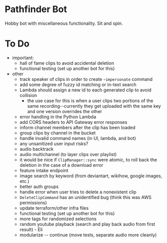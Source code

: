 # Pathfinder Bot
Hobby bot with miscellaneous functionality. Sit and spin.

# To Do
* important:
    * hall of fame clips to avoid accidental deletion
    * functional testing (set up another bot for this)
* other
    * track speaker of clips in order to create `~impersonate` command
    * add some degree of fuzzy id matching or in-text search
    * Lambda should assign a new id to each generated clip to avoid collision
        * the use case for this is when a user clips two portions of the same recording--currently they get uploaded with the same key and one version overrides the other
    * error handling in the Python Lambda
    * add CORS headers to API Gateway error responses
    * inform channel members after the clip has been loaded
    * group clips by channel in the bucket
    * handle invalid command names (in UI, lambda, and bot)
    * any unsanitized user input risks?
    * audio backtrack
    * audio multichannel (to layer clips over playlist)
    * it would be nice if `ClipManager::sync` were atomic, to roll back the deletion in the case of a download error
    * feature intake endpoint
    * image search by keyword (from deviantart, wikihow, google images, etc.)
    * better auth groups
    * handle error when user tries to delete a nonexistent clip
    * `DeleteClipCommand` has an unidentified bug (think this was AWS permissions)
    * update terraform/other infra files
    * functional testing (set up another bot for this)
    * more tags for randomized selections
    * random youtube playback (search and play back audio from first result) - Eli
    * modularize -- continue (move tests, separate audio more cleanly)
